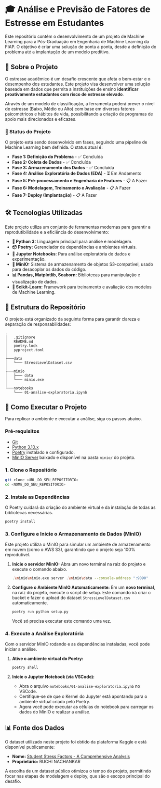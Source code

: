 # 🎓 Análise e Previsão de Fatores de Estresse em Estudantes

Este repositório contém o desenvolvimento de um projeto de Machine Learning para a Pós-Graduação em Engenharia de Machine Learning da FIAP. O objetivo é criar uma solução de ponta a ponta, desde a definição do problema até a implantação de um modelo preditivo.

## 📝 Sobre o Projeto

O estresse acadêmico é um desafio crescente que afeta o bem-estar e o desempenho dos estudantes. Este projeto visa desenvolver uma solução baseada em dados que permita a instituições de ensino **identificar proativamente estudantes com risco de estresse elevado**.

Através de um modelo de classificação, a ferramenta poderá prever o nível de estresse (Baixo, Médio ou Alto) com base em diversos fatores psicométricos e hábitos de vida, possibilitando a criação de programas de apoio mais direcionados e eficazes.

### 🎯 Status do Projeto

O projeto está sendo desenvolvido em fases, seguindo uma pipeline de Machine Learning bem definida. O status atual é:

  * **Fase 1: Definição do Problema** - ✅ Concluída
  * **Fase 2: Coleta de Dados** - ✅ Concluída
  * **Fase 3: Armazenamento dos Dados** - ✅ Concluída
  * **Fase 4: Análise Exploratória de Dados (EDA)** - ⏳ Em Andamento
  * **Fase 5: Pré-processamento e Engenharia de Features** - 📋 A Fazer
  * **Fase 6: Modelagem, Treinamento e Avaliação** - 📋 A Fazer
  * **Fase 7: Deploy (Implantação)** - 📋 A Fazer

## 🛠️ Tecnologias Utilizadas

Este projeto utiliza um conjunto de ferramentas modernas para garantir a reprodutibilidade e a eficiência do desenvolvimento:

  * **🐍 Python 3:** Linguagem principal para análise e modelagem.
  * **📦 Poetry:** Gerenciador de dependências e ambientes virtuais.
  * **📓 Jupyter Notebooks:** Para análise exploratória de dados e experimentação.
  * **💾 MinIO:** Sistema de armazenamento de objetos S3-compatível, usado para desacoplar os dados do código.
  * **📊 Pandas, Matplotlib, Seaborn:** Bibliotecas para manipulação e visualização de dados.
  * **🤖 Scikit-Learn:** Framework para treinamento e avaliação dos modelos de Machine Learning.

## 📂 Estrutura do Repositório

O projeto está organizado da seguinte forma para garantir clareza e separação de responsabilidades:

```
.
│   .gitignore
│   README.md
│   poetry.lock
│   pyproject.toml
│
├───data
│   └─── StressLevelDataset.csv
│
├───minio
│   ├─── data
│   └─── minio.exe
│
└───notebooks
    └─── 01-analise-exploratoria.ipynb
```

## 🚀 Como Executar o Projeto

Para replicar o ambiente e executar a análise, siga os passos abaixo.

### **Pré-requisitos**

  * [Git](https://git-scm.com/)
  * [Python 3.10.x](https://www.python.org/)
  * [Poetry](https://www.google.com/search?q=https://python-poetry.org/docs/%23installation) instalado e configurado.
  * [MinIO Server](https://www.min.io/download) baixado e disponível na pasta `minio/` do projeto.

### **1. Clone o Repositório**

```bash
git clone <URL_DO_SEU_REPOSITORIO>
cd <NOME_DO_SEU_REPOSITORIO>
```

### **2. Instale as Dependências**

O Poetry cuidará da criação do ambiente virtual e da instalação de todas as bibliotecas necessárias.

```bash
poetry install
```

### **3. Configure e Inicie o Armazenamento de Dados (MinIO)**

Este projeto utiliza o MinIO para simular um ambiente de armazenamento em nuvem (como o AWS S3), garantindo que o projeto seja 100% reprodutível.

1.  **Inicie o servidor MinIO:**
    Abra um novo terminal na raiz do projeto e execute o comando abaixo.

    ```bash
    .\minio\minio.exe server .\minio\data --console-address ":9090"
    ```
2.  **Configure o Ambiente MinIO Automaticamente:**
    Em um **novo terminal**, na raiz do projeto, execute o script de setup. Este comando irá criar o bucket e fazer o upload do dataset `StressLevelDataset.csv` automaticamente.
    ```bash
    poetry run python setup.py
    ```
    Você só precisa executar este comando uma vez.

### **4. Execute a Análise Exploratória**

Com o servidor MinIO rodando e as dependências instaladas, você pode iniciar a análise.

1.  **Ative o ambiente virtual do Poetry:**

    ```bash
    poetry shell
    ```

2.  **Inicie o Jupyter Notebook (via VSCode):**

      * Abra o arquivo `notebooks/01-analise-exploratoria.ipynb` no VSCode.
      * Certifique-se de que o Kernel do Jupyter está apontando para o ambiente virtual criado pelo Poetry.
      * Agora você pode executar as células do notebook para carregar os dados do MinIO e realizar a análise.

## 📊 Fonte dos Dados

O dataset utilizado neste projeto foi obtido da plataforma Kaggle e está disponível publicamente:

  * **Nome:** [Student Stress Factors - A Comprehensive Analysis](https://www.kaggle.com/datasets/rxnach/student-stress-factors-a-comprehensive-analysis/data)
  * **Proprietário:** RUCHI NACHANKAR

A escolha de um dataset público otimizou o tempo do projeto, permitindo focar nas etapas de modelagem e deploy, que são o escopo principal do desafio.